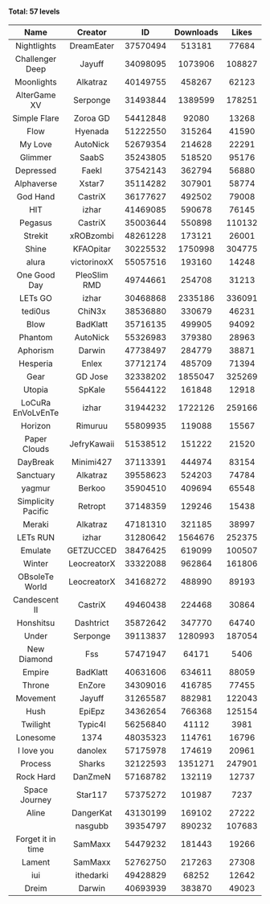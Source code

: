 #### Total: 57 levels

| Name | Creator | ID | Downloads | Likes |
|:---:|:---:|:---:|:---:|:---:|
| Nightlights | DreamEater | 37570494 | 513181 | 77684
| Challenger Deep | Jayuff | 34098095 | 1073906 | 108827
| Moonlights | Alkatraz | 40149755 | 458267 | 62123
| AlterGame XV | Serponge | 31493844 | 1389599 | 178251
| Simple Flare | Zoroa GD | 54412848 | 92080 | 13268
| Flow | Hyenada | 51222550 | 315264 | 41590
| My Love | AutoNick | 52679354 | 214628 | 22291
| Glimmer | SaabS | 35243805 | 518520 | 95176
| Depressed | FaekI | 37542143 | 362794 | 56880
| Alphaverse | Xstar7 | 35114282 | 307901 | 58774
| God Hand | CastriX | 36177627 | 492502 | 79008
| HIT | izhar | 41469085 | 590678 | 76145
| Pegasus | CastriX | 35003644 | 550898 | 110132
| Strekit | xROBzombi | 48261228 | 173121 | 26001
| Shine | KFAOpitar | 30225532 | 1750998 | 304775
| alura | victorinoxX | 55057516 | 193160 | 14248
| One Good Day | PleoSlim RMD | 49744661 | 254708 | 31213
| LETs GO | izhar | 30468868 | 2335186 | 336091
| tedi0us | ChiN3x | 38536880 | 330679 | 46231
| Blow | BadKlatt | 35716135 | 499905 | 94092
| Phantom | AutoNick | 55326983 | 379380 | 28963
| Aphorism | Darwin | 47738497 | 284779 | 38871
| Hesperia | Enlex | 37712174 | 485709 | 71394
| Gear | GD Jose | 32338202 | 1855047 | 325269
| Utopia | SpKale | 55644122 | 161848 | 12918
| LoCuRa EnVoLvEnTe | izhar | 31944232 | 1722126 | 259166
| Horizon | Rimuruu | 55809935 | 119088 | 15567
| Paper Clouds | JefryKawaii | 51538512 | 151222 | 21520
| DayBreak | Minimi427 | 37113391 | 444974 | 83154
| Sanctuary | Alkatraz | 39558623 | 524203 | 74784
| yagmur | Berkoo | 35904510 | 409694 | 65548
| Simplicity Pacific | Retropt | 37148359 | 129246 | 15438
| Meraki | Alkatraz | 47181310 | 321185 | 38997
| LETs  RUN | izhar | 31280642 | 1564676 | 252375
| Emulate | GETZUCCED | 38476425 | 619099 | 100507
| Winter | LeocreatorX | 33322088 | 962864 | 161806
| OBsoleTe World | LeocreatorX | 34168272 | 488990 | 89193
| Candescent II | CastriX | 49460438 | 224468 | 30864
| Honshitsu | Dashtrict | 35872642 | 347770 | 64740
| Under | Serponge | 39113837 | 1280993 | 187054
| New Diamond | Fss | 57471947 | 64171 | 5406
| Empire | BadKlatt | 40631606 | 634611 | 88059
| Throne | EnZore | 34309016 | 416785 | 77455
| Movement | Jayuff | 31265587 | 882981 | 122043
| Hush | EpiEpz | 34362654 | 766368 | 125154
| Twilight | Typic4l | 56256840 | 41112 | 3981
| Lonesome | 1374 | 48035323 | 114761 | 16796
| I love you | danolex | 57175978 | 174619 | 20961
| Process | Sharks | 32122593 | 1351271 | 247901
| Rock Hard | DanZmeN | 57168782 | 132119 | 12737
| Space Journey | Star117 | 57375272 | 101987 | 7237
| Aline | DangerKat | 43130199 | 169102 | 27222
|   | nasgubb | 39354797 | 890232 | 107683
| Forget it in time | SamMaxx | 54479232 | 181443 | 19266
| Lament | SamMaxx | 52762750 | 217263 | 27308
| iui | ithedarki | 49428829 | 68252 | 12642
| Dreim | Darwin | 40693939 | 383870 | 49023
